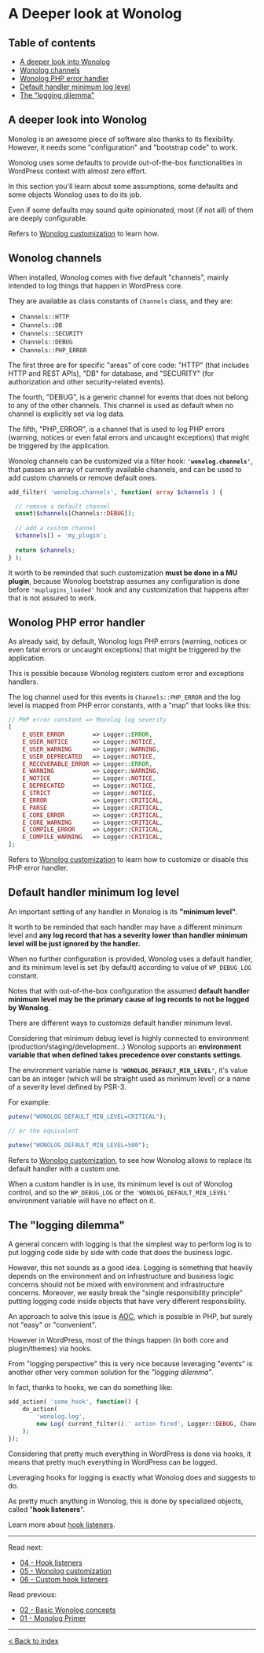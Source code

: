 # A Deeper look at Wonolog

## Table of contents

- [A deeper look into Wonolog](#a-deeper-look-into-wonolog)
- [Wonolog channels](#wonolog-channels)
- [Wonolog PHP error handler](#wonolog-php-error-handler)
- [Default handler minimum log level](#default-handler-minimum-log-level)
- [The "logging dilemma"](#the-logging-dilemma")


## A deeper look into Wonolog

Monolog is an awesome piece of software also thanks to its flexibility. However, it needs some "configuration" and "bootstrap code" to work.

Wonolog uses some defaults to provide out-of-the-box functionalities in WordPress context with almost zero effort.

In this section you'll learn about some assumptions, some defaults and some objects Wonolog uses to do its job.

Even if some defaults may sound quite opinionated, most (if not all) of them are deeply configurable.

Refers to [Wonolog customization](https://github.com/inpsyde/wonolog/blob/front-controller-refactoring/docs/05-wonolog-customization.md) to learn how.



## Wonolog channels

When installed, Wonolog comes with five default "channels", mainly intended to log things that happen in WordPress core.

They are available as class constants of `Channels` class, and they are:

- `Channels::HTTP`
- `Channels::DB`
- `Channels::SECURITY`
- `Channels::DEBUG`
- `Channels::PHP_ERROR`

The first three are for specific "areas" of core code: "HTTP" (that includes HTTP and REST APIs), "DB" for database,
and "SECURITY" (for authorization and other security-related events).

The fourth, "DEBUG", is a generic channel for events that does not belong to any of the other channels. This channel
is used as default when no channel is explicitly set via log data.

The fifth, "PHP_ERROR", is a channel that is used to log PHP errors (warning, notices or even fatal errors and uncaught exceptions) that might be triggered by the application. 

Wonolog channels can be customized via a filter hook: **`'wonolog.channels'`**, that passes an array of currently available channels, and can be used to add custom channels or remove default ones.

```php
add_filter( 'wonolog.channels', function( array $channels ) {

  // remove a default channel
  unset($channels[Channels::DEBUG]);
  
  // add a custom channel
  $channels[] = 'my_plugin';
  
  return $channels;
} );
```

It worth to be reminded that such customization **must be done in a MU plugin**, because Wonolog bootstrap assumes any configuration is done before  `'muplugins_loaded'` hook and any customization that happens after that is not assured to work.



## Wonolog PHP error handler

As already said, by default, Wonolog logs PHP errors (warning, notices or even fatal errors or uncaught exceptions) that might be triggered by the application.

This is possible because Wonolog registers custom error and exceptions handlers.

The  log channel used for this events is `Channels::PHP_ERROR` and the log level is mapped from PHP error constants, with a "map" that looks like this:

```php
// PHP error constant => Monolog log severity
[
	E_USER_ERROR        => Logger::ERROR,
	E_USER_NOTICE       => Logger::NOTICE,
	E_USER_WARNING      => Logger::WARNING,
	E_USER_DEPRECATED   => Logger::NOTICE,
	E_RECOVERABLE_ERROR => Logger::ERROR,
	E_WARNING           => Logger::WARNING,
	E_NOTICE            => Logger::NOTICE,
	E_DEPRECATED        => Logger::NOTICE,
	E_STRICT            => Logger::NOTICE,
	E_ERROR             => Logger::CRITICAL,
	E_PARSE             => Logger::CRITICAL,
	E_CORE_ERROR        => Logger::CRITICAL,
	E_CORE_WARNING      => Logger::CRITICAL,
	E_COMPILE_ERROR     => Logger::CRITICAL,
	E_COMPILE_WARNING   => Logger::CRITICAL,
];
```

Refers to [Wonolog customization](https://github.com/inpsyde/wonolog/blob/front-controller-refactoring/docs/05-wonolog-customization.md) to learn 
how to customize or disable this PHP error handler.



## Default handler minimum log level

An important setting of any handler in Monolog is its **"minimum level"**.

It worth to be reminded that each handler may have a different minimum level and **any log record that has a severity lower 
than handler minimum level will be just ignored by the handler.**

When no further configuration is provided, Wonolog uses a default handler, and its minimum level is set (by default) according 
to value of `WP_DEBUG_LOG` constant.

Notes that with out-of-the-box configuration the assumed **default handler minimum level may be the primary cause of log 
records to not be logged by Wonolog**.

There are different ways to customize default handler minimum level.

Considering that minimum debug level is highly connected to environment (production/staging/development...) Wonolog supports 
an **environment variable that when defined takes precedence over constants settings**.

The environment variable name is **`'WONOLOG_DEFAULT_MIN_LEVEL'`**, it's value can be an integer (which will be straight 
used as minimum level) or a name of a severity level defined by PSR-3.

For example:

```php
putenv("WONOLOG_DEFAULT_MIN_LEVEL=CRITICAL");

// or the equivalent

putenv("WONOLOG_DEFAULT_MIN_LEVEL=500");
```

Refers to [Wonolog customization](#https://github.com/inpsyde/wonolog/blob/front-controller-refactoring/docs/05-wonolog-customization.md), to see 
how Wonolog allows to replace its default handler with a custom one.

When a custom handler is in use, its minimum level is out of Wonolog control, and so the `WP_DEBUG_LOG` or the 
`'WONOLOG_DEFAULT_MIN_LEVEL'` environment variable will have no effect on it.


## The "logging dilemma"

A general concern with logging is that the simplest way to perform log is to put logging code side by side with code that 
does the business logic.

However, this not sounds as a good idea. Logging is something that heavily depends on the environment and on infrastructure 
and business logic concerns should not be mixed with environment and infrastructure concerns. Moreover,  we easily break the 
"single responsibility principle" putting logging code inside objects that have very different responsibility.

An approach to solve this issue is [AOC](https://en.wikipedia.org/wiki/Aspect-oriented_programming), which is possible in 
PHP, but surely not "easy" or "convenient".

However in WordPress, most of the things happen (in both core and plugin/themes) via hooks.

From "logging perspective" this is very nice because leveraging "events" is another other very common solution for the 
_"logging dilemma"_.

In fact, thanks to hooks, we can do something like:

```php
add_action( 'some_hook', function() {
	do_action(
		'wonolog.log',
		new Log( current_filter().' action fired', Logger::DEBUG, Channels::DEBUG, func_get_args() )
	);
});
```

Considering that pretty much everything in WordPress is done via hooks, it means that pretty much everything in WordPress 
can be logged.

Leveraging hooks for logging is exactly what Wonolog does and suggests to do. 

As pretty much anything in Wonolog, this is done by specialized objects, called "**hook listeners**".

Learn more about [hook listeners](https://github.com/inpsyde/wonolog/blob/front-controller-refactoring/docs/06-custom-hook-listeners.md).


----

Read next:

- [04 - Hook listeners](#https://github.com/inpsyde/wonolog/blob/front-controller-refactoring/docs/04-hook-listeners.md)
- [05 - Wonolog customization](#https://github.com/inpsyde/wonolog/blob/front-controller-refactoring/docs/05-wonolog-customization.md)
- [06 - Custom hook listeners](#https://github.com/inpsyde/wonolog/blob/front-controller-refactoring/docs/06-custom-hook-listeners.md)

Read previous: 

- [02 - Basic Wonolog concepts](#https://github.com/inpsyde/wonolog/blob/front-controller-refactoring/docs/02-basic-wonolog-concepts.md)
- [01 - Monolog Primer](#https://github.com/inpsyde/wonolog/blob/front-controller-refactoring/docs/01-monolog-primer.md)

-------

[< Back to index](#https://github.com/inpsyde/wonolog/)